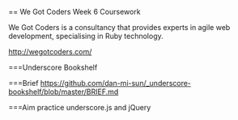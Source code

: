 == We Got Coders Week 6 Coursework 

We Got Coders is a consultancy that provides experts in agile web development, specialising in Ruby technology.

http://wegotcoders.com/

===Underscore Bookshelf

===Brief
https://github.com/dan-mi-sun/_underscore-bookshelf/blob/master/BRIEF.md

===Aim
practice underscore.js and jQuery

